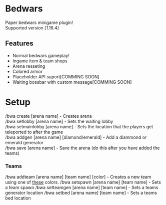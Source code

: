 # Bedwars 
Paper bedwars minigame plugin!  
Supported version [1.16.4]
## Features
- Normal bedwars gameplay!
- Ingame item & team shops
- Arena resseting
- Colored armor
- Placeholder API suport[COMMING SOON]
- Waiting bossbar with custom message[COMMING SOON]

# Setup
/bwa create [arena name] - Creates arena  
/bwa setlobby [arena name] - Sets the waiting lobby  
/bwa setmainlobby [arena name] - Sets the location that the players get teleported to after the game  
/bwa addgen [arena name] [diamond/emerald] - Add a diammond or emerald generator  
/bwa save [arena name] - Save the arena (do this after you have added the teams)
<h3>Teams</h3>  
/bwa addteam [arena name] [team name] [color] - Creates a new team using one of <a href="https://hub.spigotmc.org/javadocs/bukkit/org/bukkit/ChatColor.html">these</a> colors.      
/bwa setspawn [arena name] [team name] - Sets a team spawn    
/bwa setteamgen [arena name] [team name] - Sets a teams generator location    
/bwa setbed [arena name] [team name] - Sets a teams bed location    
